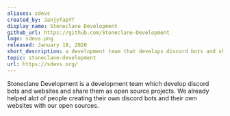 ```yaml
---
aliases: sdevs
created_by: JanjyTapYT
display_name: Stoneclane Development
github_url: https://github.com/Stoneclane-Development
logo: sdevs.png
released: January 18, 2020
short_description: a development team that develops discord bots and shares them as open source projects.
topic: stoneclane-development
url: https://sdevs.org/
---
```

Stoneclane Development is a development team which develop discord bots and websites and share them as open source projects. We already helped alot of people creating their own discord bots and their own websites with our open sources.

